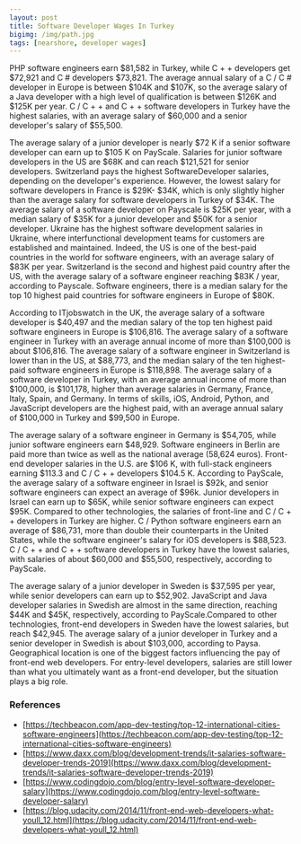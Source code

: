 ```yaml
---
layout: post
title: Software Developer Wages In Turkey
bigimg: /img/path.jpg
tags: [nearshore, developer wages]
---
```

PHP software engineers earn $81,582 in Turkey, while C + + developers get $72,921 and C # developers $73,821. The average annual salary of a C / C # developer in Europe is between $104K and $107K, so the average salary of a Java developer with a high level of qualification is between $126K and $125K per year. C / C + + and C + + software developers in Turkey have the highest salaries, with an average salary of $60,000 and a senior developer's salary of $55,500. 

The average salary of a junior developer is nearly $72 K if a senior software developer can earn up to $105 K on PayScale. Salaries for junior software developers in the US are $68K and can reach $121,521 for senior developers. Switzerland pays the highest SoftwareDeveloper salaries, depending on the developer's experience. However, the lowest salary for software developers in France is $29K- $34K, which is only slightly higher than the average salary for software developers in Turkey of $34K.  The average salary of a software developer on Payscale is $25K per year, with a median salary of $35K for a junior developer and $50K for a senior developer. Ukraine has the highest software development salaries in Ukraine, where interfunctional development teams for customers are established and maintained. Indeed, the US is one of the best-paid countries in the world for software engineers, with an average salary of $83K per year. Switzerland is the second and highest paid country after the US, with the average salary of a software engineer reaching $83K / year, according to Payscale. Software engineers, there is a median salary for the top 10 highest paid countries for software engineers in Europe of $80K. 

According to ITjobswatch in the UK, the average salary of a software developer is $40,497 and the median salary of the top ten highest paid software engineers in Europe is $106,816. The average salary of a software engineer in Turkey with an average annual income of more than $100,000 is about $106,816. The average salary of a software engineer in Switzerland is lower than in the US, at $88,773, and the median salary of the ten highest-paid software engineers in Europe is $118,898. The average salary of a software developer in Turkey, with an average annual income of more than $100,000, is $101,178, higher than average salaries in Germany, France, Italy, Spain, and Germany. In terms of skills, iOS, Android, Python, and JavaScript developers are the highest paid, with an average annual salary of $100,000 in Turkey and $99,500 in Europe. 

The average salary of a software engineer in Germany is $54,705, while junior software engineers earn $48,929. Software engineers in Berlin are paid more than twice as well as the national average (58,624 euros). Front-end developer salaries in the U.S. are $106 K, with full-stack engineers earning $113.3 and C / C + + developers $104.5 K. According to PayScale, the average salary of a software engineer in Israel is $92k, and senior software engineers can expect an average of $96k. Junior developers in Israel can earn up to $65K, while senior software engineers can expect $95K. Compared to other technologies, the salaries of front-line and C / C + + developers in Turkey are higher. C / Python software engineers earn an average of $86,731, more than double their counterparts in the United States, while the software engineer's salary for iOS developers is $88,523. C / C + + and C + + software developers in Turkey have the lowest salaries, with salaries of about $60,000 and $55,500, respectively, according to PayScale. 

The average salary of a junior developer in Sweden is $37,595 per year, while senior developers can earn up to $52,902. JavaScript and Java developer salaries in Swedish are almost in the same direction, reaching $44K and $45K, respectively, according to PayScale.Compared to other technologies, front-end developers in Sweden have the lowest salaries, but reach $42,945. The average salary of a junior developer in Turkey and a senior developer in Swedish is about $103,000, according to Paysa. Geographical location is one of the biggest factors influencing the pay of front-end web developers. For entry-level developers, salaries are still lower than what you ultimately want as a front-end developer, but the situation plays a big role. 

### References

* [https://techbeacon.com/app-dev-testing/top-12-international-cities-software-engineers](https://techbeacon.com/app-dev-testing/top-12-international-cities-software-engineers)
* [https://www.daxx.com/blog/development-trends/it-salaries-software-developer-trends-2019](https://www.daxx.com/blog/development-trends/it-salaries-software-developer-trends-2019)
* [https://www.codingdojo.com/blog/entry-level-software-developer-salary](https://www.codingdojo.com/blog/entry-level-software-developer-salary)
* [https://blog.udacity.com/2014/11/front-end-web-developers-what-youll_12.html](https://blog.udacity.com/2014/11/front-end-web-developers-what-youll_12.html)